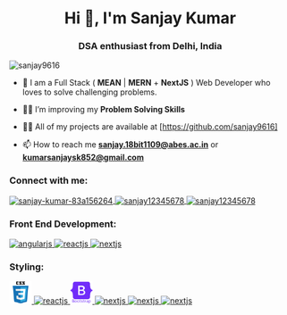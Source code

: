 <h1 align="center">Hi 👋, I'm Sanjay Kumar</h1>
<h3 align="center">DSA enthusiast from Delhi, India</h3>

<p align="left">
    <img src="https://komarev.com/ghpvc/?username=sanjay9616&label=Profile%20views&color=0e75b6&style=flat" alt="sanjay9616" />
</p>


- 🌱 I am a Full Stack ( **MEAN** | **MERN** + **NextJS** ) Web Developer who loves to solve challenging problems.

- 🏋🏻 I’m improving my **Problem Solving Skills**

- 👨‍💻 All of my projects are available at [https://github.com/sanjay9616]

- 📫 How to reach me **sanjay.18bit1109@abes.ac.in** or **kumarsanjaysk852@gmail.com**

<h3 align="left">Connect with me:</h3>

<p align="left">
    <a href="https://www.linkedin.com/in/sanjay-kumar-83a156264/" target="blank">
        <img align="center" src="https://raw.githubusercontent.com/rahuldkjain/github-profile-readme-generator/master/src/images/icons/Social/linked-in-alt.svg" alt="sanjay-kumar-83a156264" height="30" width="40" />
    </a>
    <a href="https://leetcode.com/sanjay12345678/" target="blank">
        <img align="center" src="https://raw.githubusercontent.com/rahuldkjain/github-profile-readme-generator/master/src/images/icons/Social/leet-code.svg" alt="sanjay12345678" height="30" width="40"/>
    </a>
    <a href="https://www.codechef.com/users/sanjay12345678" target="blank" >
        <img align="center" src="https://cdn.jsdelivr.net/npm/simple-icons@v3/icons/codechef.svg" alt="sanjay12345678" height="30" width="40"/>
    </a>
</p>

<h3 align="left">Front End Development:</h3>

<p align="left">
    <a href="https://angular.io/" target="_blank" title="Angular JS">
        <img src="https://angular.io/assets/images/logos/angular/shield-large.svg" alt="angularjs" width="40" height="40"/>
    </a>
    <a href="https://reactjs.org/" target="_blank" title="React JS">
        <img src="https://raw.githubusercontent.com/react-icons/react-icons/master/react-icons.svg" alt="reactjs" width="40" height="40"/>
    </a>
    <a href="https://nextjs.org/" target="_blank" title="Next JS">
        <img src="https://camo.githubusercontent.com/39791c3e4c4387b8b913628a8f258768ea3a4a71fc815ced2219f81c22c71f6a/68747470733a2f2f6173736574732e76657263656c2e636f6d2f696d6167652f75706c6f61642f76313636323133303535392f6e6578746a732f49636f6e5f6c696768745f6261636b67726f756e642e706e67" alt="nextjs" width="40" height="40"/>
    </a>
</p>

<h3 align="left">Styling:</h3>

<p align="left">
    <a href="https://www.w3schools.com/css/" target="_blank" title="CSS">
        <img src="https://raw.githubusercontent.com/devicons/devicon/master/icons/css3/css3-original-wordmark.svg" alt="angularjs" width="40" height="40"/>
    </a>
    <a href="https://reactjs.org/" target="_blank" title="SCSS">
        <img src="https://mrmlnc.gallerycdn.vsassets.io/extensions/mrmlnc/vscode-scss/0.10.0/1620496769738/Microsoft.VisualStudio.Services.Icons.Default" alt="reactjs" width="40" height="40"/>
    </a>
    <a href="https://getbootstrap.com/" target="_blank" title="Bootatrap">
        <img src="https://raw.githubusercontent.com/devicons/devicon/master/icons/bootstrap/bootstrap-plain-wordmark.svg" alt="nextjs" width="40" height="40"/>
    </a>
    <a href="https://tailwindcss.com/" target="_blank" title="Tailwind CSS">
        <img src="https://upload.wikimedia.org/wikipedia/commons/thumb/d/d5/Tailwind_CSS_Logo.svg/1200px-Tailwind_CSS_Logo.svg.png" alt="nextjs" width="40" height="40"/>
    </a>
    <a href="https://material.angular.io/" target="_blank" title="Angular Material">
        <img src="https://uploads-ssl.webflow.com/621765eac54e9f270915cf4f/62274c4c390ba687a626b18a_download__1_.png" alt="nextjs" width="40" height="40"/>
    </a>
    <a href="https://mui.com/material-ui/" target="_blank" title="Material-UI">
        <img src="https://mui.com/static/logo.png" alt="nextjs" width="40" height="40"/>
    </a>
</p>